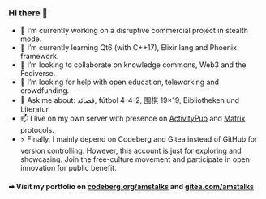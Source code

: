 ### Hi there 👋

- 🔭 I’m currently working on a disruptive commercial project in stealth mode.
- 🌱 I’m currently learning Qt6 (with C++17), Elixir lang and Phoenix framework.
- 👯 I’m looking to collaborate on knowledge commons, Web3 and the Fediverse.
- 🤔 I’m looking for help with open education, teleworking and crowdfunding.
- 💬 Ask me about: قصائد, fútbol 4-4-2, 围棋 19×19, Bibliotheken und Literatur.
- 📫 I live on my own server with presence on [ActivityPub](https://mastodon.social/@amstalks) and [Matrix](https://matrix.to/#/@amstalks:matrix.org) protocols.
- ⚡ Finally, I mainly depend on Codeberg and Gitea instead of GitHub for version controlling. However, this account is just for exploring and showcasing. Join the free-culture movement and participate in open innovation for public benefit.

#### ➡ Visit my portfolio on [codeberg.org/amstalks](https://codeberg.org/amstalks) and [gitea.com/amstalks](https://gitea.com/amstalks)
